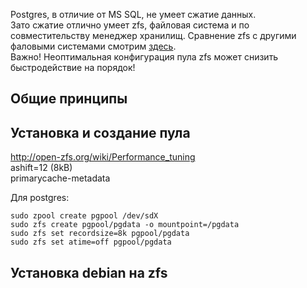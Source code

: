 Postgres, в отличие от MS SQL, не умеет сжатие данных.  
Зато сжатие отлично умеет zfs, файловая система и по совместительству менеджер хранилищ.
Сравнение zfs с другими фаловыми системами смотрим [здесь](https://ru.wikipedia.org/wiki/%D0%A1%D1%80%D0%B0%D0%B2%D0%BD%D0%B5%D0%BD%D0%B8%D0%B5_%D1%84%D0%B0%D0%B9%D0%BB%D0%BE%D0%B2%D1%8B%D1%85_%D1%81%D0%B8%D1%81%D1%82%D0%B5%D0%BC).  
Важно! Неоптимальная конфигурация пула zfs может снизить быстродействие на порядок!  

## Общие принципы

## Установка и создание пула

http://open-zfs.org/wiki/Performance_tuning  
ashift=12 (8kB)  
primarycache-metadata  

Для postgres:  
```
sudo zpool create pgpool /dev/sdX
sudo zfs create pgpool/pgdata -o mountpoint=/pgdata
sudo zfs set recordsize=8k pgpool/pgdata
sudo zfs set atime=off pgpool/pgdata
```


## Установка debian на zfs
